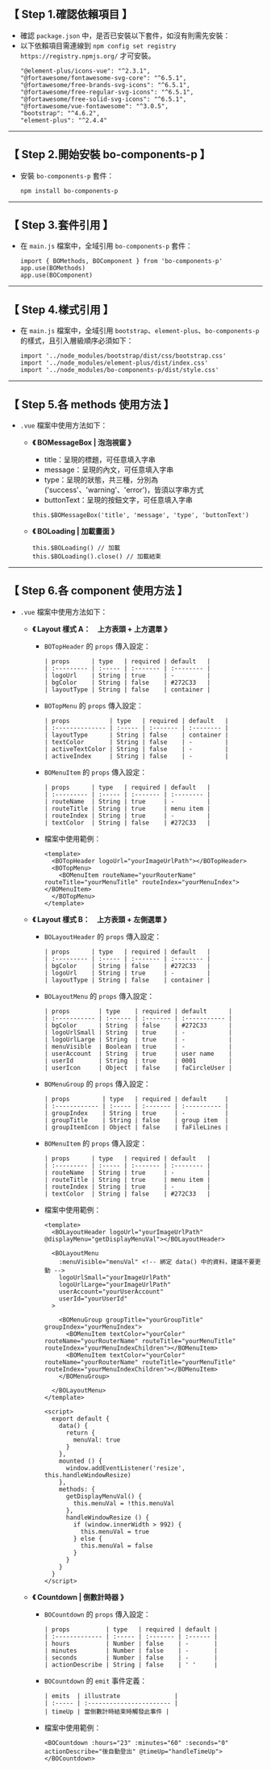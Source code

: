 ## **【 Step 1.確認依賴項目 】**

- 確認 `package.json` 中，是否已安裝以下套件，如沒有則需先安裝：
- 以下依賴項目需連線到 `npm config set registry https://registry.npmjs.org/` 才可安裝。
  ```
  "@element-plus/icons-vue": "^2.3.1",
  "@fortawesome/fontawesome-svg-core": "^6.5.1",
  "@fortawesome/free-brands-svg-icons": "^6.5.1",
  "@fortawesome/free-regular-svg-icons": "^6.5.1",
  "@fortawesome/free-solid-svg-icons": "^6.5.1",
  "@fortawesome/vue-fontawesome": "^3.0.5",
  "bootstrap": "^4.6.2",
  "element-plus": "^2.4.4"
  ```

----------------------

## **【 Step 2.開始安裝 bo-components-p 】**

- 安裝 `bo-components-p` 套件：
  ```
  npm install bo-components-p
  ```

----------------------

## **【 Step 3.套件引用 】**

- 在 `main.js` 檔案中，全域引用 `bo-components-p` 套件：
  ```
  import { BOMethods, BOComponent } from 'bo-components-p'
  app.use(BOMethods)
  app.use(BOComponent)
  ```

----------------------

## **【 Step 4.樣式引用 】**

- 在 `main.js` 檔案中，全域引用 `bootstrap`、`element-plus`、`bo-components-p` 的樣式，且引入層級順序必須如下：
  ```
  import '../node_modules/bootstrap/dist/css/bootstrap.css'
  import '../node_modules/element-plus/dist/index.css'
  import '../node_modules/bo-components-p/dist/style.css'
  ```

----------------------

## **【 Step 5.各 methods 使用方法 】**

- `.vue` 檔案中使用方法如下：

  - **《 BOMessageBox | 泡泡視窗 》**

    - title：呈現的標題，可任意填入字串<br>
    - message：呈現的內文，可任意填入字串<br>
    - type：呈現的狀態，共三種，分別為('success'、'warning'、'error')，皆須以字串方式<br>
    - buttonText：呈現的按鈕文字，可任意填入字串<br>
    ```
    this.$BOMessageBox('title', 'message', 'type', 'buttonText')
    ```

  - **《 BOLoading | 加載畫面 》**
    ```
    this.$BOLoading() // 加載
    this.$BOLoading().close() // 加載結束
    ```

----------------------

## **【 Step 6.各 component 使用方法 】**

- `.vue` 檔案中使用方法如下：

  - **《 Layout 樣式 A：　上方表頭 + 上方選單 》**

    - `BOTopHeader` 的 `props` 傳入設定：
      ```
      | props      | type   | required | default   |
      | :--------- | :----- | :------- | :-------- |
      | logoUrl    | String | true     | -         |
      | bgColor    | String | false    | #272C33   |
      | layoutType | String | false    | container |
      ```

    - `BOTopMenu` 的 `props` 傳入設定：
      ```
      | props           | type   | required | default   |
      | :-------------- | :----- | :------- | :-------- |
      | layoutType      | String | false    | container |
      | textColor       | String | false    | -         |
      | activeTextColor | String | false    | -         |
      | activeIndex     | String | false    | -         |
      ```

    - `BOMenuItem` 的 `props` 傳入設定：
      ```
      | props      | type   | required | default   |
      | :--------- | :----- | :------- | :-------- |
      | routeName  | String | true     | -         |
      | routeTitle | String | true     | menu item |
      | routeIndex | String | true     | -         |
      | textColor  | String | false    | #272C33   |
      ```

    - 檔案中使用範例：
      ```
      <template>
        <BOTopHeader logoUrl="yourImageUrlPath"></BOTopHeader>
        <BOTopMenu>
          <BOMenuItem routeName="yourRouterName" routeTitle="yourMenuTitle" routeIndex="yourMenuIndex"></BOMenuItem>
        </BOTopMenu>
      </template>
      ```

  - **《 Layout 樣式 B：　上方表頭 + 左側選單 》**

    - `BOLayoutHeader` 的 `props` 傳入設定：
      ```
      | props      | type   | required | default   |
      | :--------- | :----- | :------- | :-------- |
      | bgColor    | String | false    | #272C33   |
      | logoUrl    | String | true     | -         |
      | layoutType | String | false    | container |
      ```

    - `BOLayoutMenu` 的 `props` 傳入設定：
      ```
      | props        | type    | required | default      |
      | :----------- | :------ | :------- | :----------- |
      | bgColor      | String  | false    | #272C33      |
      | logoUrlSmall | String  | true     | -            |
      | logoUrlLarge | String  | true     | -            |
      | menuVisible  | Boolean | true     | -            |
      | userAccount  | String  | true     | user name    |
      | userId       | String  | true     | 0001         |
      | userIcon     | Object  | false    | faCircleUser |
      ```

    - `BOMenuGroup` 的 `props` 傳入設定：
      ```
      | props         | type   | required | default     |
      | :------------ | :----- | :------- | :---------- |
      | groupIndex    | String | true     | -           |
      | groupTitle    | String | false    | group item  |
      | groupItemIcon | Object | false    | faFileLines |
      ```

    - `BOMenuItem` 的 `props` 傳入設定：
      ```
      | props      | type   | required | default   |
      | :--------- | :----- | :------- | :-------- |
      | routeName  | String | true     | -         |
      | routeTitle | String | true     | menu item |
      | routeIndex | String | true     | -         |
      | textColor  | String | false    | #272C33   |
      ```

    - 檔案中使用範例：
      ```
      <template>
        <BOLayoutHeader logoUrl="yourImageUrlPath" @displayMenu="getDisplayMenuVal"></BOLayoutHeader>

        <BOLayoutMenu
          :menuVisible="menuVal" <!-- 綁定 data() 中的資料，建議不要更動 -->
          logoUrlSmall="yourImageUrlPath"
          logoUrlLarge="yourImageUrlPath"
          userAccount="yourUserAccount"
          userId="yourUserId" 
        >

          <BOMenuGroup groupTitle="yourGroupTitle" groupIndex="yourMenuIndex">
            <BOMenuItem textColor="yourColor" routeName="yourRouterName" routeTitle="yourMenuTitle" routeIndex="yourMenuIndexChildren"></BOMenuItem>
            <BOMenuItem textColor="yourColor" routeName="yourRouterName" routeTitle="yourMenuTitle" routeIndex="yourMenuIndexChildren"></BOMenuItem>
          </BOMenuGroup>

        </BOLayoutMenu>
      </template>

      <script>
        export default {
          data() {
            return {
              menuVal: true
            }
          },
          mounted () {
            window.addEventListener('resize', this.handleWindowResize)
          },
          methods: {
            getDisplayMenuVal() {
              this.menuVal = !this.menuVal
            },
            handleWindowResize () {
              if (window.innerWidth > 992) {
                this.menuVal = true
              } else {
                this.menuVal = false
              }
            }
          }
        }
      </script>
      ```

  - **《 Countdown | 倒數計時器 》**

    - `BOCountdown` 的 `props` 傳入設定：
      ```
      | props          | type   | required | default |
      | :------------- | :----- | :------- | :------ |
      | hours          | Number | false    | -       |
      | minutes        | Number | false    | -       |
      | seconds        | Number | false    | -       |
      | actionDescribe | String | false    | ' '     |
      ```

    - `BOCountdown` 的 `emit` 事件定義：
      ```
      | emits  | illustrate               |
      | :----- | :----------------------- |
      | timeUp | 當倒數計時結束時觸發此事件 |
      ```
    
    - 檔案中使用範例：
      ```
      <BOCountdown :hours="23" :minutes="60" :seconds="0" actionDescribe="後自動登出" @timeUp="handleTimeUp"></BOCountdown>
      ```